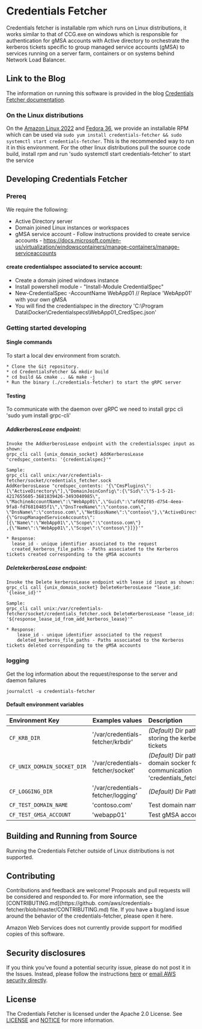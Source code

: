 # Credentials Fetcher
Credentials fetcher is installable rpm which runs on Linux distributions, it
works similar to that of CCG.exe on windows which is responsible for 
authentication for gMSA accounts with Active directory to
orchestrate the kerberos tickets specific to group managed service 
accounts (gMSA) to services running on a server farm, containers or on 
systems behind Network Load Balancer.

## Link to the Blog
The information on running this software is provided in the blog
[Credentials Fetcher documentation](_placeholder_for_the_blog_).

### On the Linux distributions
On the [Amazon Linux 2022](_https__:__//aws.amazon.com/amazon-linux-ami/_) and [Fedora 36](_https://alt.fedoraproject.org/cloud/_), we provide an installable RPM which can be used via
`sudo yum install credentials-fetcher && sudo systemctl start credentials-fetcher`. This is the recommended way to run it in this 
environment. For the other linux distributions pull the source code build, 
install rpm  and run 'sudo systemctl start credentials-fetcher' to start the service

## Developing Credentials Fetcher
### Prereq
We require the following:
* Active Directory server
* Domain joined Linux instances or workspaces
* gMSA service account - Follow instructions provided to create service accounts - https://docs.microsoft.com/en-us/virtualization/windowscontainers/manage-containers/manage-serviceaccounts

#### create credentialspec associated to service account:
* Create a domain joined windows instance
* Install powershell module - "Install-Module CredentialSpec"
* New-CredentialSpec -AccountName WebApp01 // Replace 'WebApp01' with your own gMSA
* You will find the credentialspec in the directory 
  'C:\Program Data\Docker\Credentialspecs\WebApp01_CredSpec.json'

### Getting started developing
#### Single commands
To start a local dev environment from scratch.
```
* Clone the Git repository.
* cd CredentialsFetcher && mkdir build
* cd build && cmake .. && make -j
* Run the binary (./credentials-fetcher) to start the gRPC server
```
#### Testing
To communicate with the daemon over gRPC we need to install grpc cli
'sudo yum install grpc-cli'

##### AddkerberosLease endpoint:
```
Invoke the AddkerberosLease endpoint with the credentialsspec input as shown:
grpc_cli call {unix_domain_socket} AddKerberosLease "credspec_contents: '{credentialspec}'"

Sample:
grpc_cli call unix:/var/credentials-fetcher/socket/credentials_fetcher.sock
AddKerberosLease "credspec_contents: '{\"CmsPlugins\":[\"ActiveDirectory\"],\"DomainJoinConfig\":{\"Sid\":\"S-1-5-21-4217655605-3681839426-3493040985\",
\"MachineAccountName\":\"WebApp01\",\"Guid\":\"af602f85-d754-4eea-9fa8-fd76810485f1\",\"DnsTreeName\":\"contoso.com\",
\"DnsName\":\"contoso.com\",\"NetBiosName\":\"contoso\"},\"ActiveDirectoryConfig\":{\"GroupManagedServiceAccounts\":[{\"Name\":\"WebApp01\",\"Scope\":\"contoso.com\"}
,{\"Name\":\"WebApp01\",\"Scope\":\"contoso\"}]}}'"

* Response:
  lease_id - unique identifier associated to the request
  created_kerberos_file_paths - Paths associated to the Kerberos tickets created corresponding to the gMSA accounts
```

##### DeletekerberosLease endpoint:
```
Invoke the Delete kerberosLease endpoint with lease id input as shown:
grpc_cli call {unix_domain_socket} DeleteKerberosLease "lease_id: '{lease_id}'"

Sample:
grpc_cli call unix:/var/credentials-fetcher/socket/credentials_fetcher.sock DeleteKerberosLease "lease_id: '${response_lease_id_from_add_kerberos_lease}'"

* Response: 
    lease_id - unique identifier associated to the request
    deleted_kerberos_file_paths - Paths associated to the Kerberos tickets deleted corresponding to the gMSA accounts

```

### logging
Get the log information about the request/response to the server and daemon failures
```
journalctl -u credentials-fetcher
```

#### Default environment variables
| Environment Key             |  Examples values                     | Description                                                                                  |
|:----------------------------|--------------------------------------|:---------------------------------------------------------------------------------------------|
| `CF_KRB_DIR`                |  '/var/credentials-fetcher/krbdir'   | *(Default)* Dir path for storing the kerberos tickets                                        |
| `CF_UNIX_DOMAIN_SOCKET_DIR` |  '/var/credentials-fetcher/socket'   | *(Default)* Dir path for the domain socker for gRPC communication 'credentials_fetcher.sock' |
| `CF_LOGGING_DIR`            |  '/var/credentials-fetcher/logging'  | *(Default)* Dir Path for log |                                                                |
| `CF_TEST_DOMAIN_NAME`       |  'contoso.com'                       | Test domain name                                                                             |
| `CF_TEST_GMSA_ACCOUNT`      |  'webapp01'                          | Test gMSA account name                                                                       |


## Building and Running from Source
Running the Credentials Fetcher outside of Linux distributions is not
supported.

## Contributing
Contributions and feedback are welcome! Proposals and pull requests will be considered and responded to. For more
information, see the [CONTRIBUTING.md](https://github.
com/aws/credentials-fetcher/blob/master/CONTRIBUTING.md) file.
If you have a bug/and issue around the behavior of the credentials-fetcher, 
please open it here.

Amazon Web Services does not currently provide support for modified copies of this software.

## Security disclosures
If you think you’ve found a potential security issue, please do not post it in the Issues.  Instead, please follow the instructions [here](_https__:__//aws.amazon.com/security/vulnerability-reporting/_) or [email AWS security directly](_mailto:aws-security@amazon.com_).

## License
The Credentials Fetcher is licensed under the Apache 2.0 License.
See [LICENSE](_./__LICENSE_) and [NOTICE](_./__NOTICE_) for more information.
